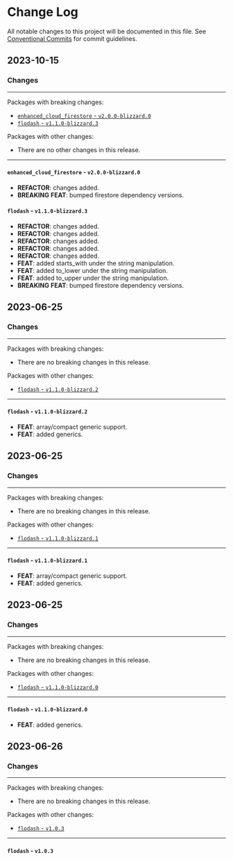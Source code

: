 # Change Log

All notable changes to this project will be documented in this file.
See [Conventional Commits](https://conventionalcommits.org) for commit guidelines.

## 2023-10-15

### Changes

---

Packages with breaking changes:

 - [`enhanced_cloud_firestore` - `v2.0.0-blizzard.0`](#enhanced_cloud_firestore---v200-blizzard0)
 - [`flodash` - `v1.1.0-blizzard.3`](#flodash---v110-blizzard3)

Packages with other changes:

 - There are no other changes in this release.

---

#### `enhanced_cloud_firestore` - `v2.0.0-blizzard.0`

 - **REFACTOR**: changes added.
 - **BREAKING** **FEAT**: bumped firestore dependency versions.

#### `flodash` - `v1.1.0-blizzard.3`

 - **REFACTOR**: changes added.
 - **REFACTOR**: changes added.
 - **REFACTOR**: changes added.
 - **REFACTOR**: changes added.
 - **REFACTOR**: changes added.
 - **FEAT**: added starts_with under the string manipulation.
 - **FEAT**: added to_lower under the string manipulation.
 - **FEAT**: added to_upper under the string manipulation.
 - **BREAKING** **FEAT**: bumped firestore dependency versions.


## 2023-06-25

### Changes

---

Packages with breaking changes:

 - There are no breaking changes in this release.

Packages with other changes:

 - [`flodash` - `v1.1.0-blizzard.2`](#flodash---v110-blizzard2)

---

#### `flodash` - `v1.1.0-blizzard.2`

 - **FEAT**: array/compact generic support.
 - **FEAT**: added generics.


## 2023-06-25

### Changes

---

Packages with breaking changes:

 - There are no breaking changes in this release.

Packages with other changes:

 - [`flodash` - `v1.1.0-blizzard.1`](#flodash---v110-blizzard1)

---

#### `flodash` - `v1.1.0-blizzard.1`

 - **FEAT**: array/compact generic support.
 - **FEAT**: added generics.


## 2023-06-25

### Changes

---

Packages with breaking changes:

 - There are no breaking changes in this release.

Packages with other changes:

 - [`flodash` - `v1.1.0-blizzard.0`](#flodash---v110-blizzard0)

---

#### `flodash` - `v1.1.0-blizzard.0`

 - **FEAT**: added generics.


## 2023-06-26

### Changes

---

Packages with breaking changes:

 - There are no breaking changes in this release.

Packages with other changes:

 - [`flodash` - `v1.0.3`](#flodash---v103)

---

#### `flodash` - `v1.0.3`

